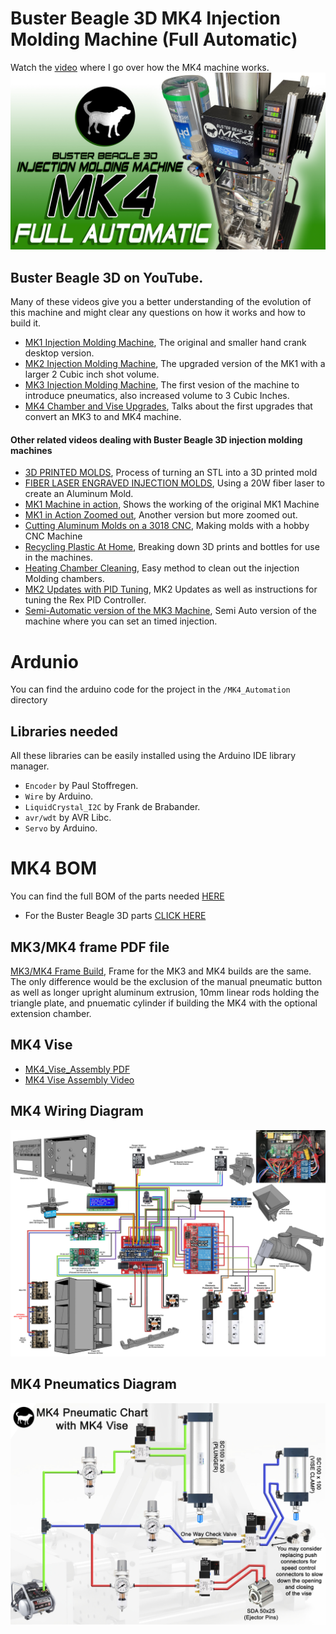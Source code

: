 # Buster Beagle 3D MK4 Injection Molding Machine (Full Automatic)
Watch the [video](https://youtu.be/S4sWyfVj5go) where I go over how the MK4 machine works. 
<img src="images/Main_copy.jpg">

## Buster Beagle 3D on YouTube. 
Many of these videos give you a better understanding of the evolution of this machine and might clear any questions on how it works and how to build it. 
- [MK1 Injection Molding Machine](https://youtu.be/HoSVPHVESiE), The original and smaller hand crank desktop version.
- [MK2 Injection Molding Machine](https://youtu.be/JqHPNjSaw4w), The upgraded version of the MK1 with a larger 2 Cubic inch shot volume.
- [MK3 Injection Molding Machine](https://youtu.be/PvQU3Q8wwOU), The first vesion of the machine to introduce pneumatics, also increased volume to 3 Cubic Inches.
- [MK4 Chamber and Vise Upgrades](https://youtu.be/dzYe9b0Iuzc), Talks about the first upgrades that convert an MK3 to and MK4 machine.

#### Other related videos dealing with Buster Beagle 3D injection molding machines
- [3D PRINTED MOLDS](https://youtu.be/qJnGCyYruQ8), Process of turning an STL into a 3D printed mold
- [FIBER LASER ENGRAVED INJECTION MOLDS](https://youtu.be/bhsx4LF5uKI), Using a 20W fiber laser to create an Aluminum Mold. 
- [MK1 Machine in action](https://youtu.be/hsnGJBuQnsQ), Shows the working of the original MK1 Machine
- [MK1 in Action Zoomed out](https://www.youtube.com/watch?v=FbLRaO-yq1Y), Another version but more zoomed out.
- [Cutting Aluminum Molds on a 3018 CNC](https://youtu.be/Yb_kre3Zwz0), Making molds with a hobby CNC Machine
- [Recycling Plastic At Home](https://youtu.be/mXXFwO77XmE), Breaking down 3D prints and bottles for use in the machines.
- [Heating Chamber Cleaning](https://youtu.be/_xt9IpcRtrc), Easy method to clean out the injection Molding chambers.
- [MK2 Updates with PID Tuning](https://youtu.be/1GWBhMkB2vM), MK2 Updates as well as instructions for tuning the Rex PID Controller.
- [Semi-Automatic version of the MK3 Machine](https://youtu.be/W7IDYLqGYVA), Semi Auto version of the machine where you can set an timed injection. 


# Ardunio
You can find the arduino code for the project in the `/MK4_Automation` directory

## Libraries needed

All these libraries can be easily installed using the Arduino IDE library manager.
- `Encoder` by Paul Stoffregen.
- `Wire` by Arduino.
- `LiquidCrystal_I2C` by Frank de Brabander.
- `avr/wdt` by AVR Libc.
- `Servo` by Arduino.

# MK4 BOM
You can find the full BOM of the parts needed [HERE](https://docs.google.com/spreadsheets/d/1JVG8-Zt6J-UAuxbnEOaoJAQSUpH0-k1IP8Y7-RxV8Eo/edit?usp=drive_link)
- For the Buster Beagle 3D parts [CLICK HERE](https://www.busterbeagle3d.com/) 

## MK3/MK4 frame PDF file
[MK3/MK4 Frame Build](https://drive.google.com/file/d/1zg0rRujJQF1wtNAtguwyY8d_fwCQzAzu/view?usp=drive_link), Frame for the MK3 and MK4 builds are the same. The only difference would be the exclusion of the manual pneumatic button as well as longer upright aluminum extrusion, 10mm linear rods holding the triangle plate, and pnuematic cylinder if building the MK4 with the optional extension chamber. 

## MK4 Vise
- [MK4_Vise_Assembly PDF](https://drive.google.com/file/d/12hUAGlBEdqDP5q_SxHw-1Td8OqxFoPMN/view?usp=drive_link)
- [MK4 Vise Assembly Video](https://youtu.be/MoHPu2ggeWM)

## MK4 Wiring Diagram
<img src="images/MK4_WiringDiagram.jpg">

## MK4 Pneumatics Diagram
<img src="images/MK4_PneumaticDiagram.jpg">









